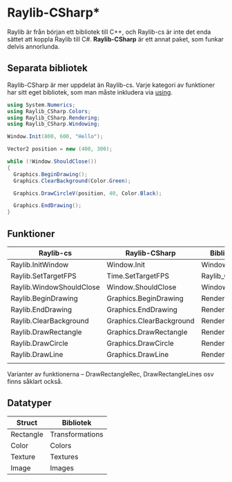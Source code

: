 # Raylib-CSharp\*

Raylib är från början ett bibliotek till C++, och Raylib-cs är inte det enda sättet att koppla Raylib till C#. **Raylib-CSharp** är ett annat paket, som funkar delvis annorlunda.

## Separata bibliotek

Raylib-CSharp är mer uppdelat än Raylib-cs. Varje kategori av funktioner har sitt eget bibliotek, som man måste inkludera via [using](../../grundlaggande/anvaenda-bibliotek-using.md).

```csharp
using System.Numerics;
using Raylib_CSharp.Colors;
using Raylib_CSharp.Rendering;
using Raylib_CSharp.Windowing;

Window.Init(800, 600, "Hello");

Vector2 position = new (400, 300);

while (!Window.ShouldClose())
{
  Graphics.BeginDrawing();
  Graphics.ClearBackground(Color.Green);

  Graphics.DrawCircleV(position, 40, Color.Black);

  Graphics.EndDrawing();
}
```

## Funktioner



| Raylib-cs                | Raylib-CSharp            | Bibliotek      |
| ------------------------ | ------------------------ | -------------- |
| Raylib.InitWindow        | Window.Init              | Windowing      |
| Raylib.SetTargetFPS      | Time.SetTargetFPS        | Raylib\_CSharp |
| Raylib.WindowShouldClose | Window.ShouldClose       | Windowing      |
| Raylib.BeginDrawing      | Graphics.BeginDrawing    | Rendering      |
| Raylib.EndDrawing        | Graphics.EndDrawing      | Rendering      |
| Raylib.ClearBackground   | Graphics.ClearBackground | Rendering      |
| Raylib.DrawRectangle     | Graphics.DrawRectangle   | Rendering      |
| Raylib.DrawCircle        | Graphics.DrawCircle      | Rendering      |
| Raylib.DrawLine          | Graphics.DrawLine        | Rendering      |
|                          |                          |                |

Varianter av funktionerna – DrawRectangleRec, DrawRectangleLines osv finns såklart också.

## Datatyper

| Struct    | Bibliotek       |
| --------- | --------------- |
| Rectangle | Transformations |
| Color     | Colors          |
| Texture   | Textures        |
| Image     | Images          |

